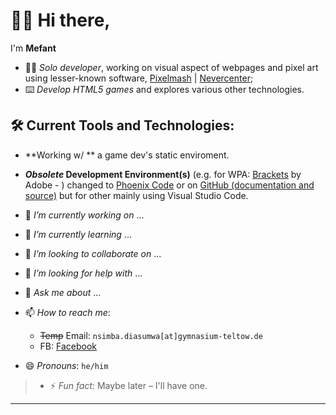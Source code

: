 # 👋🏿 Hi there,
I'm **Mefant**

* 👦🏿 *Solo developer*, working on visual aspect of webpages and pixel art using lesser-known software, [Pixelmash](https://nevercenter.com/pixelmash/ "Pixelmash by Nevercenter") | [Nevercenter](https://nevercenter.com/ "Nevercenter");
* ⌨️ *Develop HTML5 games* and explores various other technologies.

## 🛠️ Current Tools and Technologies:
 * **Working w/ ** a game dev's static enviroment.
 * ***Obsolete* Development Environment(s)** (e.g. for WPA: [Brackets](https://brackets.io/ "Brackets is maintained by the brackets.io community") by Adobe - ) changed to [Phoenix Code](https://phcode.io/ "Phoenix is a modern open-source and free software code editor") or on [GitHub (documentation and source)](https://github.com/phcode-dev/phoenix/) but for other mainly using Visual Studio Code.

* 🔭 _I’m currently working on_ ...
* 🌱 _I’m currently learning_ ...
* 👯 _I’m looking to collaborate on_ ...
* 🤔 _I’m looking for help with_ ...
* 💬 _Ask me about_ ...
* 📫 _How to reach me_:
  * ~~Temp~~ Email: `nsimba.diasumwa[at]gymnasium-teltow.de`
  * FB: [Facebook](https://www.facebook.com/dieter.bodof "My Facebook Profile")
* 😄 *Pronouns*: `he/him`
> * ⚡ _Fun fact_: Maybe later – I'll have one.

* * *
<!--TODO: Add more **stuff** but not necessarily update sections regularly-->
